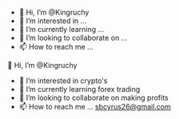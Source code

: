 - 👋 Hi, I’m @Kingruchy
- 👀 I’m interested in ...
- 🌱 I’m currently learning ...
- 💞️ I’m looking to collaborate on ...
- 📫 How to reach me ...

<!---
Kingruchy/Kingruchy is a ✨ special ✨ repository because its `README.md` (this file) appears on your GitHub profile.
You can click the Preview link to take a look at your changes.
--->
 👋 Hi, I’m @Kingruchy
- 👀 I’m interested in crypto's
- 🌱 I’m currently learning forex trading
- 💞️ I’m looking to collaborate on making profits
- 📫 How to reach me ... sbcyrus26@gmail.com 
